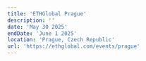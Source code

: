 ```yaml
---
title: 'ETHGlobal Prague'
description: ''
date: 'May 30 2025'
endDate: 'June 1 2025'
location: 'Prague, Czech Republic'
url: 'https://ethglobal.com/events/prague'
---
```


